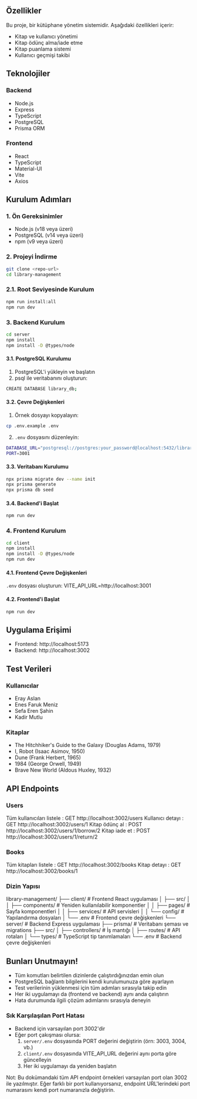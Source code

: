 ## Özellikler
Bu proje, bir kütüphane yönetim sistemidir. Aşağıdaki özellikleri içerir:

-  Kitap ve kullanıcı yönetimi
-  Kitap ödünç alma/iade etme
-  Kitap puanlama sistemi
-  Kullanıcı geçmişi takibi

## Teknolojiler

### Backend
- Node.js
- Express
- TypeScript
- PostgreSQL
- Prisma ORM

### Frontend
- React
- TypeScript
- Material-UI
- Vite
- Axios

## Kurulum Adımları

### 1. Ön Gereksinimler
- Node.js (v18 veya üzeri)
- PostgreSQL (v14 veya üzeri)
- npm (v9 veya üzeri)

### 2. Projeyi İndirme
```bash
git clone <repo-url>
cd library-management
```

### 2.1. Root Seviyesinde Kurulum
```bash
npm run install:all
npm run dev
```

### 3. Backend Kurulum
```bash
cd server
npm install
npm install -D @types/node
```

#### 3.1. PostgreSQL Kurulumu
1. PostgreSQL'i yükleyin ve başlatın
2. psql ile veritabanını oluşturun:
```bash
CREATE DATABASE library_db;
```

#### 3.2. Çevre Değişkenleri
1. Örnek dosyayı kopyalayın:
```bash
cp .env.example .env
```

2. `.env` dosyasını düzenleyin:
```bash
DATABASE_URL="postgresql://postgres:your_password@localhost:5432/library_db"
PORT=3001
```

#### 3.3. Veritabanı Kurulumu
```bash
npx prisma migrate dev --name init
npx prisma generate
npx prisma db seed
```

#### 3.4. Backend'i Başlat
```bash
npm run dev
```

### 4. Frontend Kurulum
```bash
cd client
npm install
npm install -D @types/node
npm run dev
```

#### 4.1. Frontend Çevre Değişkenleri
`.env` dosyası oluşturun:
VITE_API_URL=http://localhost:3001

#### 4.2. Frontend'i Başlat
```bash
npm run dev
```

## Uygulama Erişimi

- Frontend: http://localhost:5173
- Backend: http://localhost:3002

## Test Verileri

### Kullanıcılar
- Eray Aslan
- Enes Faruk Meniz
- Sefa Eren Şahin
- Kadir Mutlu

### Kitaplar
- The Hitchhiker's Guide to the Galaxy (Douglas Adams, 1979)
- I, Robot (Isaac Asimov, 1950)
- Dune (Frank Herbert, 1965)
- 1984 (George Orwell, 1949)
- Brave New World (Aldous Huxley, 1932)

## API Endpoints

### Users
Tüm kullanıcıları listele : GET http://localhost:3002/users
Kullanıcı detayı : GET http://localhost:3002/users/1
Kitap ödünç al : POST http://localhost:3002/users/1/borrow/2
Kitap iade et : POST http://localhost:3002/users/1/return/2

### Books
Tüm kitapları listele : GET http://localhost:3002/books
Kitap detayı : GET http://localhost:3002/books/1

### Dizin Yapısı
library-management/
├── client/ # Frontend React uygulaması
│ ├── src/
│ │ ├── components/ # Yeniden kullanılabilir komponentler
│ │ ├── pages/ # Sayfa komponentleri
│ │ ├── services/ # API servisleri
│ │ └── config/ # Yapılandırma dosyaları
│ └── .env # Frontend çevre değişkenleri
└── server/ # Backend Express uygulaması
├── prisma/ # Veritabanı şeması ve migrations
├── src/
│ ├── controllers/ # İş mantığı
│ ├── routes/ # API rotaları
│ └── types/ # TypeScript tip tanımlamaları
└── .env # Backend çevre değişkenleri

## Bunları Unutmayın!
- Tüm komutları belirtilen dizinlerde çalıştırdığınızdan emin olun
- PostgreSQL bağlantı bilgilerini kendi kurulumunuza göre ayarlayın
- Test verilerinin yüklenmesi için tüm adımları sırasıyla takip edin
- Her iki uygulamayı da (frontend ve backend) aynı anda çalıştırın
- Hata durumunda ilgili çözüm adımlarını sırasıyla deneyin

### Sık Karşılaşılan Port Hatası
- Backend için varsayılan port 3002'dir
- Eğer port çakışması olursa:
  1. `server/.env` dosyasında PORT değerini değiştirin (örn: 3003, 3004, vb.)
  2. `client/.env` dosyasında VITE_API_URL değerini aynı porta göre güncelleyin
  3. Her iki uygulamayı da yeniden başlatın

Not: Bu dokümandaki tüm API endpoint örnekleri varsayılan port olan 3002 ile yazılmıştır. 
Eğer farklı bir port kullanıyorsanız, endpoint URL'lerindeki port numarasını kendi port numaranızla değiştirin.


